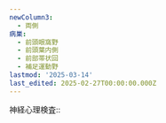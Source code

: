 ```yaml
---
newColumn3:
  - 両側
病巣:
  - 前頭眼窩野
  - 前頭葉内側
  - 前部帯状回
  - 補足運動野
lastmod: '2025-03-14'
last_edited: 2025-02-27T00:00:00.000Z
---
```


神経心理検査:: 
